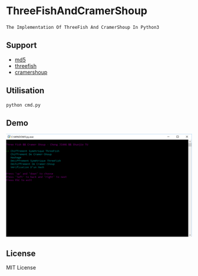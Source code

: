 # ThreeFishAndCramerShoup
```
The Implementation Of ThreeFish And CramerShoup In Python3
```

## Support
- [md5](https://github.com/GopherJ/ThreeFishAndCramerShoup/blob/master/md5.py)
- [threefish]()
- [cramershoup](https://github.com/GopherJ/ThreeFishAndCramerShoup/blob/master/cramer.py)

## Utilisation
```
python cmd.py
```

## Demo
![](./image/demo.PNG)

## License
MIT License
